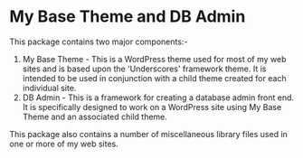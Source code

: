 My Base Theme and DB Admin
==========================

This package contains two major components:-
1. My Base Theme - This is a WordPress theme used for most of my web sites
   and is based upon the 'Underscores' framework theme. It is intended to be
   used in conjunction with a child theme created for each individual site.
2. DB Admin - This is a framework for creating a database admin front end. It
   is specifically designed to work on a WordPress site using My Base Theme and
   an associated child theme.

This package also contains a number of miscellaneous library files used in one
or more of my web sites.
